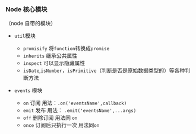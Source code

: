### Node 核心模块

（node 自带的模块）

- `util`模块

  - `promisify` 将`function`转换成`promise`
  - `inherits` 继承公共属性
  - `inspect` 可以显示隐藏属性
  - `isDate`,`isNumber`，`isPrimitive`（判断是否是原始数据类型的）等各种判断方法

- `events` 模块
  - `on` 订阅 用法：`.on('eventsName',callback)`
  - `emit` 发布 用法： `.emit('eventsName',...args)`
  - `off` 删除订阅 用法同 `on`
  - `once` 订阅后只执行一次 用法同`on`
